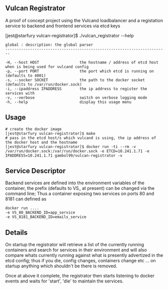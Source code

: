 Vulcan Registrator
------------------

A proof of concept project using the Vulcand loadbalancer and a registation service to backend and frontend services via etcd keys

  [jest@starfury vulcan-registrator]$ ./vulcan_registrator --help

    global : description: the global parser
    ------------------------------------------------------------------------

    -H, --host HOST                  the hostname / address of etcd host when is being used for vulcand config
    -p, --port PORT                  the port which etcd is running on (defaults to 4001)
    -s, --socker SOCKET              the path to the docker socket (defaults to /var/run/docker.sock)
    -i, --ipaddress IPADDRESS        the ip address to register the services with
    -v, --verbose                    switch on verbose logging mode
    -h, --help                       display this usage menu


Usage
-----
    # create the docker image
    [jest@starfury vulcan-registrator]$ make
    # pass in the etcd host/s which vulcand is using, the ip address of the docker host and the hostname
    [jest@starfury vulcan-registrator]$ docker run -ti --rm -v /var/run/docker.sock:/var/run/docker.sock -e ETCD=10.241.1.71 -e IPADDRESS=10.241.1.71 gambol99/vulcan-registrator -v

Service Descriptor
------------------

Backend services are defined into the environment variables of the container, the prefix (defaults to VS_ at present) can be changed via the command line; Thus a container exposing two services on ports 80 and 8181 can defined as

    docker run ....
    -e VS_80_BACKEND_ID=app_service
    -e VS_8181_BACKEND_ID=emails_service

Details
-------
On startup the registrator will retrieve a list of the currently running containers and search for services in their environment and will also compare whats currently running against what is presently advertized in the etcd config; thus if you die, config changes, containers change etc ... on startup anything which shouldn't be there is removed.

Once at above it complete, the registrator then starts listening to docker events and waits for 'start', 'die' to maintain the services.
